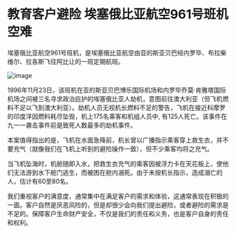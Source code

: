 # 教育客户避险 埃塞俄比亚航空961号班机空难

埃塞俄比亚航空961号班机，是埃塞俄比亚航空由亚的斯亚贝巴经内罗毕、布拉柴维尔、拉各斯飞往阿比让的一班定期航班。

![image](https://github.com/user-attachments/assets/d25daa41-1783-4422-8c70-4de2fd1c0915)


1996年11月23日，该班机在亚的斯亚贝巴博乐国际机场和内罗毕乔莫·肯雅塔国际机场之间被三名寻求政治庇护的埃塞俄比亚人劫机，意图前往澳大利亚（但飞机燃料不足以飞到澳大利亚）。劫机人员无视机长燃料不足的警告，飞机在接近科摩罗的印度洋因燃料耗尽坠毁，机上175名乘客和机组人员中, 有125人死亡。该事件在九一一袭击事件前是致死人数最多的劫机事件。

本案值得指出的是，飞机在水面急降前，机长曾以广播指示乘客穿上救生衣，并不要充气（就像我们在飞机上听到的避险操作一致），但不少乘客均将之充气。

当飞机坠海时，机舱随即入水，把救生衣充气的乘客因被浮力卡在天花板上，使他们无法游到水下舱门逃生，而被困在舱内溺死。由于未按机长指示，造成溺亡的人，估计有60至80名。

我们重视客户的满意度，通常集中在满足客户的需求和体验，这通常表现在积极的一面。客户自然是厌恶风险的，但是却很少会向我们提出避险，或者避险的需求是不足的。保障客户生命财产安全，不仅是我们的责任和义务，也是客户自身的责任和权利。
